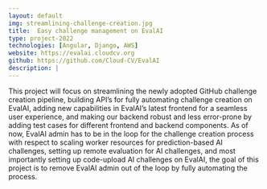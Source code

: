 ```yaml
---
layout: default
img: streamlining-challenge-creation.jpg
title:  Easy challenge management on EvalAI
type: project-2022
technologies: [Angular, Django, AWS]
website: https://evalai.cloudcv.org
github: https://github.com/Cloud-CV/EvalAI
description: |
---
```

This project will focus on streamlining the newly adopted GitHub challenge creation pipeline, building API’s for fully automating challenge creation on EvalAI, adding new capabilities in EvalAI’s latest frontend for a seamless user experience, and making our backend robust and less error-prone by adding test cases for different frontend and backend components. As of now, EvalAI admin has to be in the loop for the challenge creation process with respect to scaling worker resources for prediction-based AI challenges, setting up remote evaluation for AI challenges, and most importantly setting up code-upload AI challenges on EvalAI, the goal of this project is to remove EvalAI admin out of the loop by fully automating the process.
